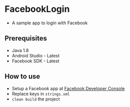 # FacebookLogin

- A sample app to login with Facebook



## Prerequisites

- Java 1.8
- Android Studio - Latest
- Facebook SDK - Latest


## How to use

- Setup a Facebook app at [Facebook Developer Console](https://developers.facebook.com/apps/)
- Replace keys in `strings.xml`
- `clean build` the project